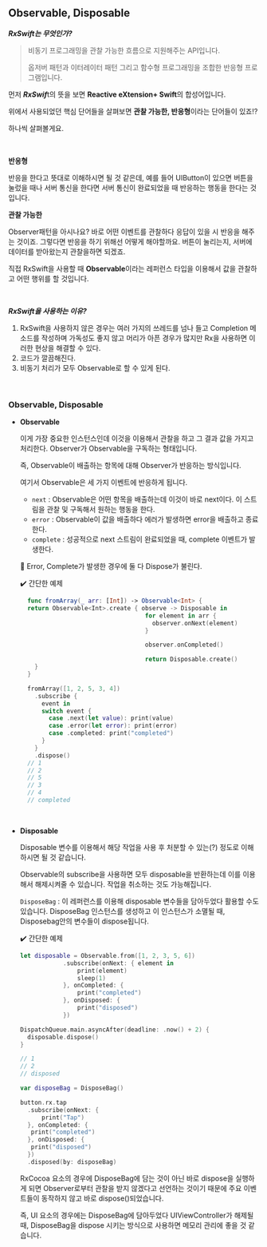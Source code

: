 ## Observable, Disposable

***RxSwift는 무엇인가?***

> 비동기 프로그래밍을 관찰 가능한 흐름으로 지원해주는 API입니다.
>
> 옵저버 패턴과 이터레이터 패턴 그리고 함수형 프로그래밍을 조합한 반응형 프로그램입니다.

먼저 ***RxSwif***t의 뜻을 보면 **Reactive eXtension+ Swift**의 합성어입니다.

위에서 사용되었던 핵심 단어들을 살펴보면 **관찰 가능한, 반응형**이라는 단어들이 있죠⁉️

하나씩 살펴볼게요.

<br>

**반응형**

반응을 한다고 뜻대로 이해하시면 될 것 같은데, 예를 들어 UIButton이 있으면 버튼을 눌렀을 때나 서버 통신을 한다면 서버 통신이 완료되었을 때 반응하는 행동을 한다는 것입니다.

**관찰 가능한**

Observer패턴을 아시나요? 바로 어떤 이벤트를 관찰하다 응답이 있을 시 반응을 해주는 것이죠. 그렇다면 반응을 하기 위해선 어떻게 해야할까요. 버튼이 눌리는지, 서버에 데이터를 받아왔는지 관찰을하면 되겠죠.

직접 RxSwift을 사용할 때 **Observable**이라는 레퍼런스 타입을 이용해서 값을 관찰하고 어떤 행위를 할 것입니다.

<br>

***RxSwift을 사용하는 이유?***

1. RxSwift을 사용하지 않은 경우는 여러 가지의 쓰레드를 넘나 들고 Completion 메소드를 작성하며 가독성도 좋지 않고 머리가 아픈 경우가 많지만 Rx을 사용하면 이러한 현상을 해결할 수 있다.
2. 코드가 깔끔해진다.
3. 비동기 처리가 모두 Observable로 할 수 있게 된다.

<br>

### Observable, Disposable

* **Observable**

  이게 가장 중요한 인스턴스인데 이것을 이용해서 관찰을 하고 그 결과 값을 가지고 처리한다. Observer가 Observable을 구독하는 형태입니다.

  즉, Observable이 배출하는 항목에 대해 Observer가 반응하는 방식입니다.

  여기서 Observable은 세 가지 이벤트에 반응하게 됩니다.

  * `next` :  Observable은 어떤 항목을 배출하는데 이것이 바로 next이다. 이 스트림을 관찰 및 구독해서 원하는 행동을 한다.
  * `error` : Observable이 값을 배출하다 에러가 발생하면 error을 배출하고 종료한다.
  * `complete` : 성공적으로 next 스트림이 완료되었을 때, complete 이벤트가 발생한다.
  
  🔴 Error, Complete가 발생한 경우에 둘 다 Dispose가 불린다.
  <br>
  
  ✔️ 간단한 예제

  ```swift
    func fromArray(_ arr: [Int]) -> Observable<Int> {
    return Observable<Int>.create { observe -> Disposable in
                                     for element in arr {
                                       observer.onNext(element)
                                     }

                                     observer.onCompleted()

                                     return Disposable.create()
      }
    }

    fromArray([1, 2, 5, 3, 4])
      .subscribe { 
        event in
        switch event {
          case .next(let value): print(value)
          case .error(let error): print(error)
          case .completed: print("completed")
        }
      }
      .dispose()
    // 1
    // 2
    // 5
    // 3
    // 4
    // completed
  ```

<br>

* **Disposable**

  Disposable 변수를 이용해서 해당 작업을 사용 후 처분할 수 있는(?) 정도로 이해하시면 될 것 같습니다. 
  
  Observable의 subscribe을 사용하면 모두 disposable을 반환하는데 이를 이용해서 해제시켜줄 수 있습니다. 작업을 취소하는 것도 가능해집니다.
  
  `DisposeBag` : 이 레퍼런스를 이용해 disposable 변수들을 담아두었다 활용할 수도 있습니다. DisposeBag 인스턴스를 생성하고 이 인스턴스가 소멸될 때, Disposebag안의 변수들이 dispose됩니다.
  <br>
  
  ✔️ 간단한 예제
  
  ```swift
  let disposable = Observable.from([1, 2, 3, 5, 6])
              .subscribe(onNext: { element in
                  print(element)
                  sleep(1)
              }, onCompleted: {
                  print("completed")
              }, onDisposed: {
                  print("disposed")
              })
  
  DispatchQueue.main.asyncAfter(deadline: .now() + 2) {
    disposable.dispose()
  }
  
  // 1
  // 2
  // disposed
  
  var disposeBag = DisposeBag()
  
  button.rx.tap
  	.subscribe(onNext: {
    	print("Tap")
  	}, onCompleted: {
   	 print("completed")
  	}, onDisposed: {
   	 print("disposed")
  	})
  	.disposed(by: disposeBag)
  ```
  
  RxCocoa 요소의 경우에 DisposeBag에 담는 것이 아닌 바로 dispose을 실행하게 되면 Observer로부터 관찰을 받지 않겠다고 선언하는 것이기 때문에 주요 이벤트들이 동작하지 않고 바로 dispose()되었습니다.
  
  즉, UI 요소의 경우에는 DisposeBag에 담아두었다 UIViewController가 해제될 때, DisposeBag을 dispose 시키는 방식으로 사용하면 메모리 관리에 좋을 것 같습니다.
